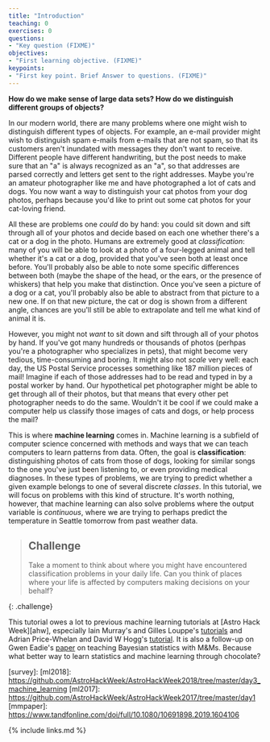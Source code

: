 ```yaml
---
title: "Introduction"
teaching: 0
exercises: 0
questions:
- "Key question (FIXME)"
objectives:
- "First learning objective. (FIXME)"
keypoints:
- "First key point. Brief Answer to questions. (FIXME)"
---
```


**How do we make sense of large data sets? How do we distinguish different groups of objects?**

In our modern world, there are many problems where one might wish to distinguish different types of 
objects. For example, an e-mail provider might wish to distinguish spam e-mails from e-mails that are 
not spam, so that its customers aren't inundated with messages they don't want to receive. 
Different people have different handwriting, but the post needs to make sure that an "a" is always 
recognized as an "a", so that addresses are parsed correctly and letters get sent to the right addresses.
Maybe you're an amateur photographer like me and have photographed a lot of cats and dogs. You now want a 
way to distinguish your cat photos from your dog photos, perhaps because you'd like to print out some cat 
photos for your cat-loving friend. 

All these are problems one *could* do by hand: you could sit down and sift through all of your photos 
and decide based on each one whether there's a cat or a dog in the photo. Humans are extremely good at 
_classification_: many of you will be able to look at a photo of a four-legged animal and tell whether it's a 
cat or a dog, provided that you've seen both at least once before. You'll probably also be able to note some 
specific differences between both (maybe the shape of the head, or the ears, or the presence of whiskers) that 
help you make that distinction. Once you've seen a picture of a dog or a cat, you'll probably also be able to 
abstract from that picture to a new one. If on that new picture, the cat or dog is shown from a different angle, 
chances are you'll still be able to extrapolate and tell me what kind of animal it is.

However, you might not _want_ to sit down and sift through all of your photos by hand. If you've got many hundreds 
or thousands of photos (perhpas you're a photographer who specializes in pets), that might become very tedious, 
time-consuming and boring. It might also not _scale_ very well: each day, the US Postal Service processes 
something like 187 million pieces of mail! Imagine if each of those addresses had to be read and typed in by a 
postal worker by hand. Our hypothetical pet photographer might be able to get through all of their photos, 
but that means that every other pet photographer needs to do the same. Wouldn't it be cool if we could 
make a computer help us classify those images of cats and dogs, or help process the mail?

This is where **machine learning** comes in. Machine learning is a subfield of computer science concerned with 
methods and ways that we can teach computers to learn patterns from data. Often, the goal is **classification**: 
distinguishing photos of cats from those of dogs, looking for similar songs to the one you've just been 
listening to, or even providing medical diagnoses. In these types of problems, we are trying to predict 
whether a given example belongs to one of several discrete _classes_. In this tutorial, we will focus on 
problems with this kind of structure. It's worth nothing, however, that machine learning can also solve problems 
where the output variable is _continuous_, where we are trying to perhaps predict the temperature in Seattle 
tomorrow from past weather data.  

> ## Challenge
>
> Take a moment to think about where you might have encountered classification problems in your 
> daily life. Can you think of places where your life is affected by computers making decisions on 
> your behalf?
>
{: .challenge}


This tutorial owes a lot to previous machine learning tutorials at [Astro Hack Week][ahw],
especially Iain Murray's and Gilles Louppe's [tutorials](ml2018) and Adrian Price-Whelan and David W Hogg's [tutorial](ml2017). It is also a follow-up on Gwen Eadie's [paper](mmpaper) on teaching Bayesian statistics with 
M&Ms. Because what better way to learn statistics and machine learning through chocolate?


[survey]: 
[ml2018]: https://github.com/AstroHackWeek/AstroHackWeek2018/tree/master/day3_machine_learning
[ml2017]: https://github.com/AstroHackWeek/AstroHackWeek2017/tree/master/day1
[mmpaper]: https://www.tandfonline.com/doi/full/10.1080/10691898.2019.1604106


{% include links.md %}

